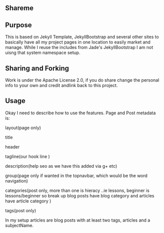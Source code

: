 Shareme
---

## Purpose

This is based on Jekyll Template, JekyllBootstrap and several other sites to basically have all
my project pages in one location to easily market and manage. While I reuse the includes from 
Jade's JekyllBootstrap I am not uisng that system namespace setup.

## Sharing and Forking

Work is under the Apache License 2.0, if you do share change the personal info to your own
and credit andlink back to this project.

## Usage

Okay I need to describe how to use the features. Page and Post metadata is:

layout(page only)

title

header

tagline(our hook line )



description(help seo as we have this added via g+ etc)

group(page only if wanted in the topnavbar, which would be the word navigation)

categories(post only, more than one is hieracy ..ie lessons, beginner is lessons/beginner so break up blog posts have blog category
and articles have article category  )

tags(post only)

In my setup articles are blog posts with at least two tags, articles and a subjectName. 
